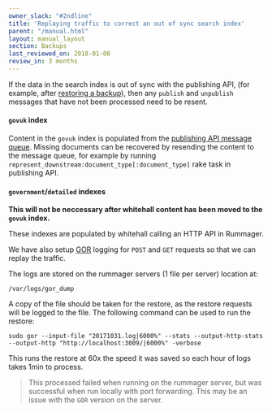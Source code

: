 ```yaml
---
owner_slack: "#2ndline"
title: 'Replaying traffic to correct an out of sync search index'
parent: "/manual.html"
layout: manual_layout
section: Backups
last_reviewed_on: 2018-01-08
review_in: 3 months
---
```


If the data in the search index is out of sync with the publishing API,
(for example, after [restoring a backup](https://docs.publishing.service.gov.uk/manual/elasticsearch-dumps.html)),
then any `publish` and `unpublish` messages that have not been processed need to be resent.

#### `govuk` index
Content in the `govuk` index is populated from the [publishing API message queue](https://github.com/alphagov/rummager/blob/master/doc/new-indexing-process.md). Missing documents can be recovered by resending the content to the message queue, for example by running `represent_downstream:document_type[:document_type]` rake task in publishing API.

#### `government`/`detailed` indexes ####

**This will not be neccessary after whitehall content has been moved to the `govuk` index.**

These indexes are populated by whitehall calling an HTTP API in Rummager.

We have also setup [GOR](https://github.com/buger/goreplay) logging for `POST` and `GET` requests so that we can replay the traffic.

The logs are stored on the rummager servers (1 file per server) location at:

```
/var/logs/gor_dump
```

A copy of the file should be taken for the restore, as the restore requests will be logged to the file. The following command can be used to run the restore:

```
sudo gor --input-file "20171031.log|6000%" --stats --output-http-stats --output-http "http://localhost:3009/|6000%" -verbose
```

This runs the restore at 60x the speed it was saved so each hour of logs takes 1min to process.

> This processed failed when running on the rummager server, but was successful when run locally with port forwarding.
> This may be an issue with the `GOR` version on the server.
